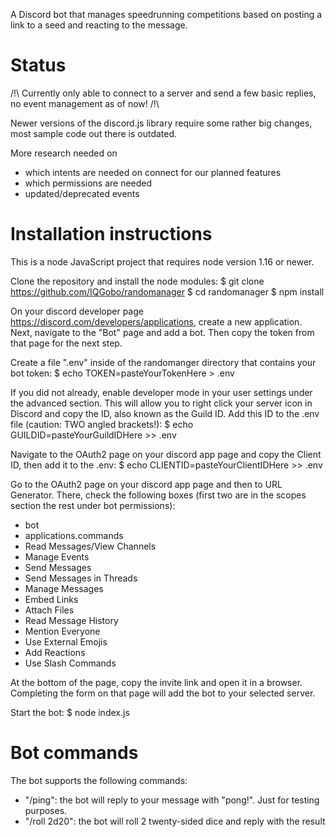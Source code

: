 A Discord bot that manages speedrunning competitions based on posting a link to a seed and reacting to the message.

Status
======

/!\ Currently only able to connect to a server and send a few basic replies, no event management as of now! /!\

Newer versions of the discord.js library require some rather big changes, most sample code out there is outdated.

More research needed on
- which intents are needed on connect for our planned features
- which permissions are needed
- updated/deprecated events

Installation instructions
=========================

This is a node JavaScript project that requires node version 1.16 or newer.

Clone the repository and install the node modules:
  $ git clone https://github.com/IQGobo/randomanager
  $ cd randomanager
  $ npm install

On your discord developer page https://discord.com/developers/applications, create a new application.
Next, navigate to the "Bot" page and add a bot. Then copy the token from that page for the next step.

Create a file ".env" inside of the randomanger directory that contains your bot token:
  $ echo TOKEN=pasteYourTokenHere > .env

If you did not already, enable developer mode in your user settings under the advanced section. This
will allow you to right click your server icon in Discord and copy the ID, also known as the Guild ID.
Add this ID to the .env file (caution: TWO angled brackets!):
  $ echo GUILDID=pasteYourGuildIDHere >> .env

Navigate to the OAuth2 page on your discord app page and copy the Client ID, then add it to the .env:
  $ echo CLIENTID=pasteYourClientIDHere >> .env

Go to the OAuth2 page on your discord app page and then to URL Generator.
There, check the following boxes (first two are in the scopes section the rest under bot permissions):
- bot
- applications.commands
- Read Messages/View Channels
- Manage Events
- Send Messages
- Send Messages in Threads
- Manage Messages
- Embed Links
- Attach Files
- Read Message History
- Mention Everyone
- Use External Emojis
- Add Reactions
- Use Slash Commands

At the bottom of the page, copy the invite link and open it in a browser. Completing
the form on that page will add the bot to your selected server.

Start the bot:
  $ node index.js

Bot commands
============

The bot supports the following commands:
- "/ping": the bot will reply to your message with "pong!". Just for testing purposes.
- "/roll 2d20": the bot will roll 2 twenty-sided dice and reply with the result
